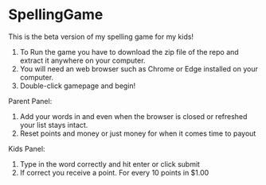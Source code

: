 # SpellingGame
This is the beta version of my spelling game for my kids!

1. To Run the game you have to download the zip file of the repo and extract it anywhere on your computer.
2. You will need an web browser such as Chrome or Edge installed on your computer.
3. Double-click gamepage and begin!

Parent Panel:
1. Add your words in and even when the browser is closed or refreshed your list stays intact.
2. Reset points and money or just money for when it comes time to payout

Kids Panel:
1. Type in the word correctly and hit enter or click submit
2. If correct you receive a point. For every 10 points in $1.00
